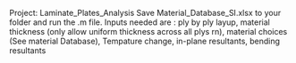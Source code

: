 Project: Laminate_Plates_Analysis
Save Material_Database_SI.xlsx to your folder and run the .m file. 
Inputs needed are : ply by ply layup, material thickness (only allow uniform thickness across all plys rn),  material choices (See material Database), Tempature change, in-plane resultants, bending resultants

